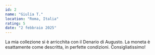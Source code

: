 ```yaml
---
id: 2
name: "Giulia T."
location: "Roma, Italia"
rating: 5
date: "2 febbraio 2025"
---
```

La mia collezione si è arricchita con il Denario di Augusto. La moneta è esattamente come descritta, in perfette condizioni. Consigliatissimo!
